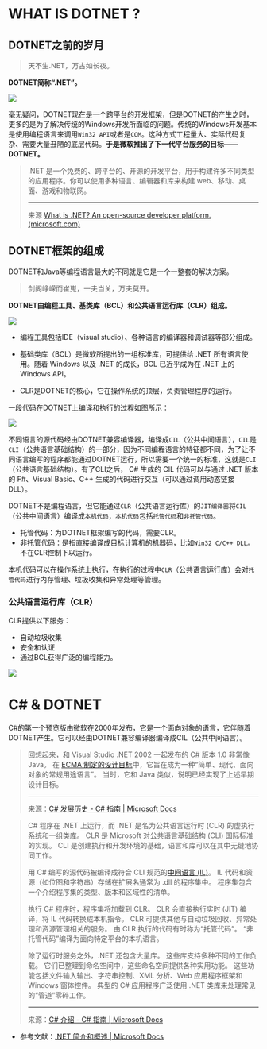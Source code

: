 # WHAT IS DOTNET ?

## DOTNET之前的岁月

> 天不生.NET，万古如长夜。

**DOTNET简称“.NET”。**

![](https://suyuesheng-biaozhun-blog-tupian.oss-cn-qingdao.aliyuncs.com/blogimg/20211111143708.png)

毫无疑问，DOTNET现在是一个跨平台的开发框架，但是DOTNET的产生之时，更多的是为了解决传统的Windows开发所面临的问题。传统的Windows开发基本是使用编程语言来调用`Win32 API`或者是`COM`。这种方式工程量大、实际代码复杂、需要大量丑陋的底层代码。**于是微软推出了下一代平台服务的目标——DOTNET。**

> .NET 是一个免费的、跨平台的、开源的开发平台，用于构建许多不同类型的应用程序。你可以使用多种语言、编辑器和库来构建 web、移动、桌面、游戏和物联网。
>
> ---
>
> 来源 [What is .NET? An open-source developer platform. (microsoft.com)](https://dotnet.microsoft.com/learn/dotnet/what-is-dotnet)

## DOTNET框架的组成

DOTNET和Java等编程语言最大的不同就是它是一个一整套的解决方案。

> 剑阁峥嵘而崔嵬，一夫当关，万夫莫开。

**DOTNET由编程工具、基类库（BCL）和公共语言运行库（CLR）组成。**

![](https://suyuesheng-biaozhun-blog-tupian.oss-cn-qingdao.aliyuncs.com/blogimg/20211010145656.png)

- 编程工具包括IDE（visual studio）、各种语言的编译器和调试器等部分组成。

- 基础类库（BCL）是微软所提出的一组标准库，可提供给 .NET 所有语言使用。随着 Windows 以及 .NET 的成长，BCL 已近乎成为在 .NET 上的 Windows API。

- CLR是DOTNET的核心，它在操作系统的顶层，负责管理程序的运行。

一段代码在DOTNET上编译和执行的过程如图所示：

![](https://suyuesheng-biaozhun-blog-tupian.oss-cn-qingdao.aliyuncs.com/blogimg/20211010150805.png)

不同语言的源代码经由DOTNET兼容编译器，编译成`CIL`（公共中间语言），`CIL`是`CLI`（公共语言基础结构）的一部分，因为不同编程语言的特征都不同，为了让不同语言编写的程序都能通过DOTNET运行，所以需要一个统一的标准，这就是`CLI`（公共语言基础结构）。有了CLI之后， C# 生成的 CIL 代码可以与通过 .NET 版本的 F#、Visual Basic、C++ 生成的代码进行交互（可以通过调用动态链接 DLL）。

DOTNET不是编程语言，但它能通过`CLR`（公共语言运行库）的`JIT编译器`将`CIL`（公共中间语言）编译成`本机代码`，`本机代码`包括`托管代码`和`非托管代码`。

- 托管代码：为DOTNET框架编写的代码，需要CLR。
- 非托管代码：是指直接编译成目标计算机的机器码，比如`Win32 C/C++ DLL`。不在CLR控制下以运行。

本机代码可以在操作系统上执行，在执行的过程中`CLR`（公共语言运行库）会对`托管代码`进行内存管理、垃圾收集和异常处理等管理。

### 公共语言运行库（CLR）

CLR提供以下服务：

- 自动垃圾收集
- 安全和认证
- 通过BCL获得广泛的编程能力。

![](https://suyuesheng-biaozhun-blog-tupian.oss-cn-qingdao.aliyuncs.com/blogimg/20211010153501.png)

# C# & DOTNET

C#的第一个预览版由微软在2000年发布，它是一个面向对象的语言，它伴随着DOTNET产生。它可以经由DOTNET兼容编译器编译成CIL（公共中间语言）。

> 回想起来，和 Visual Studio .NET 2002 一起发布的 C# 版本 1.0 非常像 Java。 在 [ECMA 制定的设计目标](https://feeldotneteasy.blogspot.com/2011/01/c-design-goals.html)中，它旨在成为一种“简单、现代、面向对象的常规用途语言”。 当时，它和 Java 类似，说明已经实现了上述早期设计目标。
>
> ---
>
> 来源：[C# 发展历史 - C# 指南 | Microsoft Docs](https://docs.microsoft.com/zh-cn/dotnet/csharp/whats-new/csharp-version-history)



> C# 程序在 .NET 上运行，而 .NET 是名为公共语言运行时 (CLR) 的虚执行系统和一组类库。 CLR 是 Microsoft 对公共语言基础结构 (CLI) 国际标准的实现。 CLI 是创建执行和开发环境的基础，语言和库可以在其中无缝地协同工作。
>
> 用 C# 编写的源代码被编译成符合 CLI 规范的[中间语言 (IL)](https://docs.microsoft.com/zh-cn/dotnet/standard/managed-code)。 IL 代码和资源（如位图和字符串）存储在扩展名通常为 .dll 的程序集中。 程序集包含一个介绍程序集的类型、版本和区域性的清单。
>
> 执行 C# 程序时，程序集将加载到 CLR。 CLR 会直接执行实时 (JIT) 编译，将 IL 代码转换成本机指令。 CLR 可提供其他与自动垃圾回收、异常处理和资源管理相关的服务。 由 CLR 执行的代码有时称为“托管代码”。 “非托管代码”编译为面向特定平台的本机语言。
>
> 除了运行时服务之外，.NET 还包含大量库。 这些库支持多种不同的工作负载。 它们已整理到命名空间中，这些命名空间提供各种实用功能。 这些功能包括文件输入输出、字符串控制、XML 分析、Web 应用程序框架和 Windows 窗体控件。 典型的 C# 应用程序广泛使用 .NET 类库来处理常见的“管道”零碎工作。
>
> ---
>
> 来源：[C# 介绍 - C# 指南 | Microsoft Docs](https://docs.microsoft.com/zh-cn/dotnet/csharp/tour-of-csharp/)



- 参考文献：[.NET 简介和概述 | Microsoft Docs](https://docs.microsoft.com/zh-cn/dotnet/core/introduction#tools-and-productivity)

